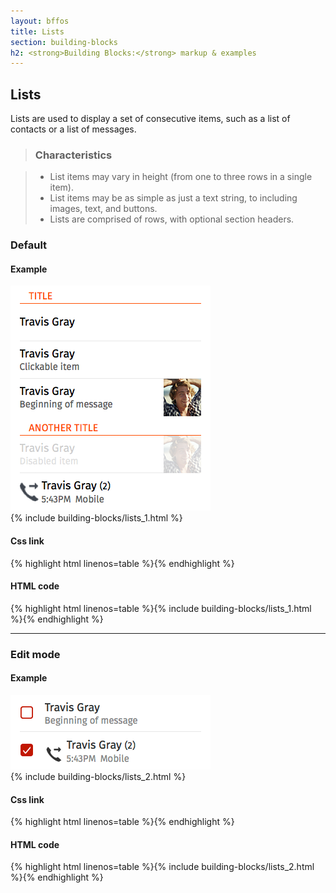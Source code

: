 ```yaml
---
layout: bffos
title: Lists
section: building-blocks
h2: <strong>Building Blocks:</strong> markup & examples
---
```


## Lists

Lists are used to display a set of consecutive items, such as a list of contacts or a list of messages.

> ### Characteristics

> * List items may vary in height (from one to three rows in a single item).
> * List items may be as simple as just a text string, to including images, text, and buttons.
> * Lists are comprised of rows, with optional section headers.

### Default

<div>
  <h4>Example</h4>
  <section class="example">
    <img src="../images/BB/lists_1.png" alt="Lists (Image replacing code)"/>
    <article class="frame">{% include building-blocks/lists_1.html %}</article>
  </section>

  <h4>Css link</h4>
  {% highlight html linenos=table %}<link href="(your styles folder)/style/lists.css" rel="stylesheet" type="text/css">{% endhighlight %}

  <h4>HTML code</h4>
  {% highlight html linenos=table %}{% include building-blocks/lists_1.html %}{% endhighlight %}
</div>

<hr>

### Edit mode

<div>
  <h4>Example</h4>
  <section class="example">
    <img src="../images/BB/lists_2.png" alt="Lists (Image replacing code)"/>
    <article class="frame">{% include building-blocks/lists_2.html %}</article>
  </section>

  <h4>Css link</h4>
  {% highlight html linenos=table %}<link href="(your styles folder)/style/lists.css" rel="stylesheet" type="text/css">{% endhighlight %}

  <h4>HTML code</h4>
  {% highlight html linenos=table %}{% include building-blocks/lists_2.html %}{% endhighlight %}
</div>

